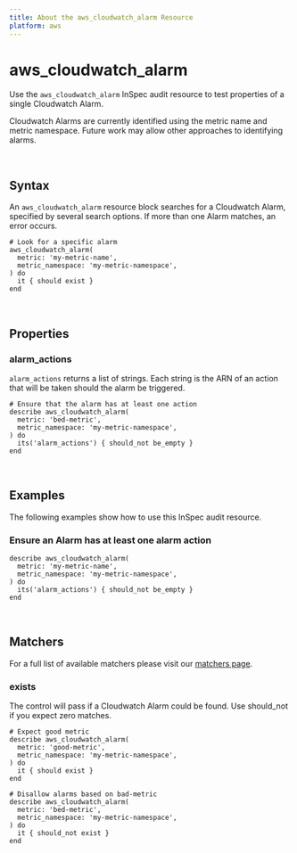 ```yaml
---
title: About the aws_cloudwatch_alarm Resource
platform: aws
---
```


# aws_cloudwatch_alarm

Use the `aws_cloudwatch_alarm` InSpec audit resource to test properties of a single Cloudwatch Alarm.

Cloudwatch Alarms are currently identified using the metric name and metric namespace.  Future work may allow other approaches to identifying alarms.

<br>

## Syntax

An `aws_cloudwatch_alarm` resource block searches for a Cloudwatch Alarm, specified by several search options.  If more than one Alarm matches, an error occurs.

    # Look for a specific alarm
    aws_cloudwatch_alarm(
      metric: 'my-metric-name',
      metric_namespace: 'my-metric-namespace',
    ) do
      it { should exist }
    end

<br>

## Properties

### alarm_actions

`alarm_actions` returns a list of strings.  Each string is the ARN of an action that will be taken should the alarm be triggered.  

    # Ensure that the alarm has at least one action
    describe aws_cloudwatch_alarm(
      metric: 'bed-metric',
      metric_namespace: 'my-metric-namespace',
    ) do 
      its('alarm_actions') { should_not be_empty }
    end

<br>

## Examples

The following examples show how to use this InSpec audit resource.

### Ensure an Alarm has at least one alarm action

    describe aws_cloudwatch_alarm(
      metric: 'my-metric-name',
      metric_namespace: 'my-metric-namespace',
    ) do 
      its('alarm_actions') { should_not be_empty }
    end 

<br>

## Matchers

For a full list of available matchers please visit our [matchers page](https://www.inspec.io/docs/reference/matchers/).

### exists

The control will pass if a Cloudwatch Alarm could be found. Use should_not if you expect zero matches.

    # Expect good metric
    describe aws_cloudwatch_alarm(
      metric: 'good-metric',
      metric_namespace: 'my-metric-namespace',
    ) do 
      it { should exist }
    end

    # Disallow alarms based on bad-metric
    describe aws_cloudwatch_alarm(
      metric: 'bed-metric',
      metric_namespace: 'my-metric-namespace',
    ) do 
      it { should_not exist }
    end

